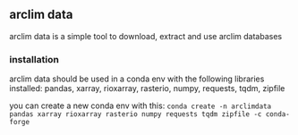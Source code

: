 ## arclim data

arclim data is a simple tool to download, extract and use arclim databases



### installation

arclim data should be used in a conda env with the following libraries installed: pandas, xarray, rioxarray, rasterio, numpy, requests, tqdm, zipfile

you can create a new conda env with this: `conda create -n arclimdata pandas xarray rioxarray rasterio numpy requests tqdm zipfile -c conda-forge`

